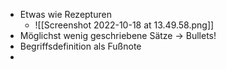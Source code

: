 - Etwas wie Rezepturen
	- ![[Screenshot 2022-10-18 at 13.49.58.png]]
- Möglichst wenig geschriebene Sätze -> Bullets!
- Begriffsdefinition als Fußnote
- 